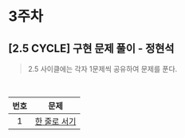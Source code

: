 # 3주차

## [2.5 CYCLE] 구현 문제 풀이 - 정현석

> 2.5 사이클에는 각자 1문제씩 공유하여 문제를 푼다.

<br>

| 번호 |                         문제                         |
| :--: | :--------------------------------------------------: |
|  1   | [한 줄로 서기](https://www.acmicpc.net/problem/1138) |
